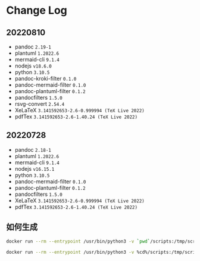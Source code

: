 # Change Log

## 20220810

* pandoc `2.19-1`
* plantuml `1.2022.6`
* mermaid-cli `9.1.4`
* nodejs `v18.6.0`
* python `3.10.5`
* pandoc-kroki-filter `0.1.0`
* pandoc-mermaid-filter `0.1.0`
* pandoc-plantuml-filter `0.1.2`
* pandocfilters `1.5.0`
* rsvg-convert `2.54.4`
* XeLaTeX `3.141592653-2.6-0.999994 (TeX Live 2022)`
* pdfTex `3.141592653-2.6-1.40.24 (TeX Live 2022)`

## 20220728

* pandoc `2.18-1`
* plantuml `1.2022.6`
* mermaid-cli `9.1.4`
* nodejs `v16.15.1`
* python `3.10.5`
* pandoc-mermaid-filter `0.1.0`
* pandoc-plantuml-filter `0.1.2`
* pandocfilters `1.5.0`
* XeLaTeX `3.141592653-2.6-0.999994 (TeX Live 2022)`
* pdfTex `3.141592653-2.6-1.40.24 (TeX Live 2022)`

## 如何生成

```bash title=linux host
docker run --rm --entrypoint /usr/bin/python3 -v `pwd`/scripts:/tmp/scripts biggates/pandoc-plantuml-mermaid:latest /tmp/scripts/list_versions.py
```

```bash title=windows host
docker run --rm --entrypoint /usr/bin/python3 -v %cd%/scripts:/tmp/scripts biggates/pandoc-plantuml-mermaid:latest /tmp/scripts/list_versions.py
```
